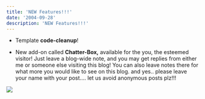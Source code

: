 ```yaml
---
title: 'NEW Features!!!'
date: '2004-09-28'
description: 'NEW Features!!!'
---
```


- Template **code-cleanup**!  
  
- New add-on called **Chatter-Box,** available for the you, the esteemed visitor! Just leave a blog-wide note, and you may get replies from either me or someone else visiting this blog! You can also leave notes there for what more you would like to see on this blog. and yes.. please leave your name with your post.... let us avoid anonymous posts plz!!!

![](/images/7854873-109631025785283821?l=shvelmur.blogspot.com)
